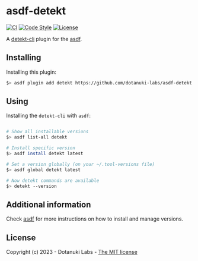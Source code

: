 # asdf-detekt

[![CI](https://github.com/dotanuki-labs/asdf-detekt/actions/workflows/ci.yml/badge.svg)](https://github.com/dotanuki-labs/asdf-detekt/actions/workflows/ci.yml)
[![Code Style](https://img.shields.io/badge/code%20style-%E2%9D%A4-FF4081.svg)](https://shellcheck.net/)
[![License](https://img.shields.io/github/license/dotanuki-labs/asdf-detekt)](https://choosealicense.com/licenses/mit)


A [detekt-cli](https://github.com/detekt/detekt) plugin for the [asdf](https://github.com/asdf-vm/asdf).


## Installing

Installing this plugin:

```bash
$> asdf plugin add detekt https://github.com/dotanuki-labs/asdf-detekt.git
```

## Using

Installing the `detekt-cli` with `asdf`:

```bash

# Show all installable versions
$> asdf list-all detekt

# Install specific version
$> asdf install detekt latest

# Set a version globally (on your ~/.tool-versions file)
$> asdf global detekt latest

# Now detekt commands are available
$> detekt --version
```

## Additional information

Check [asdf](https://asdf-vm.com/) for more instructions on how to install and manage versions.

## License

Copyright (c) 2023 - Dotanuki Labs - [The MIT license](https://choosealicense.com/licenses/mit/)

